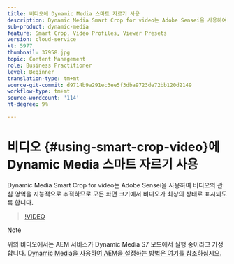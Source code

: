 ```yaml
---
title: 비디오에 Dynamic Media 스마트 자르기 사용
description: Dynamic Media Smart Crop for video는 Adobe Sensei을 사용하여 비디오의 관심 영역을 지능적으로 추적하므로 모든 화면 크기에서 비디오가 최상의 상태로 표시되도록 합니다.
sub-product: dynamic-media
feature: Smart Crop, Video Profiles, Viewer Presets
version: cloud-service
kt: 5977
thumbnail: 37958.jpg
topic: Content Management
role: Business Practitioner
level: Beginner
translation-type: tm+mt
source-git-commit: d9714b9a291ec3ee5f3dba9723de72bb120d2149
workflow-type: tm+mt
source-wordcount: '114'
ht-degree: 9%

---
```



# 비디오 {#using-smart-crop-video}에 Dynamic Media 스마트 자르기 사용

Dynamic Media Smart Crop for video는 Adobe Sensei을 사용하여 비디오의 관심 영역을 지능적으로 추적하므로 모든 화면 크기에서 비디오가 최상의 상태로 표시되도록 합니다.

>[!VIDEO](https://video.tv.adobe.com/v/37958/?quality=12)

>[!NOTE]
>
>위의 비디오에서는 AEM 서비스가 Dynamic Media S7 모드에서 실행 중이라고 가정합니다. [Dynamic Media을 사용하여 AEM을 설정하는 방법은 여기를 참조하십시오.](https://docs.adobe.com/content/help/ko-KR/experience-manager-cloud-service/assets/dynamicmedia/config-dm.html)

